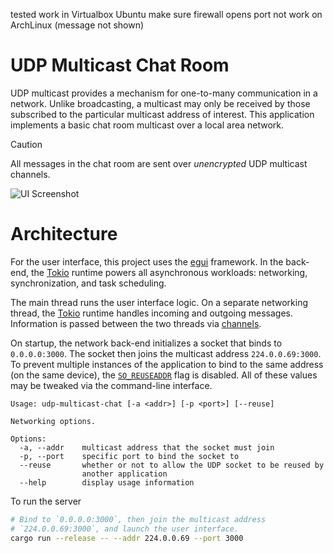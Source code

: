 tested work in Virtualbox Ubuntu
make sure firewall opens port
not work on ArchLinux (message not shown)

# UDP Multicast Chat Room
UDP multicast provides a mechanism for one-to-many communication in a network. Unlike broadcasting, a multicast may only be received by those subscribed to the particular multicast address of interest. This application implements a basic chat room multicast over a local area network.

> [!CAUTION]
> All messages in the chat room are sent over _unencrypted_ UDP multicast channels.

![UI Screenshot](./docs/screenshot.png)

# Architecture
For the user interface, this project uses the [egui] framework. In the back-end, the [Tokio] runtime powers all asynchronous workloads: networking, synchronization, and task scheduling.

The main thread runs the user interface logic. On a separate networking thread, the [Tokio] runtime handles incoming and outgoing messages. Information is passed between the two threads via [channels](https://docs.rs/tokio/latest/tokio/sync/index.html).

[egui]: https://www.egui.rs
[Tokio]: https://tokio.rs

On startup, the network back-end initializes a socket that binds to `0.0.0.0:3000`. The socket then joins the multicast address `224.0.0.69:3000`. To prevent multiple instances of the application to bind to the same address (on the same device), the [`SO_REUSEADDR`](https://docs.microsoft.com/en-us/windows-hardware/drivers/network/so-reuseaddr) flag is disabled. All of these values may be tweaked via the command-line interface.

```
Usage: udp-multicast-chat [-a <addr>] [-p <port>] [--reuse]

Networking options.

Options:
  -a, --addr    multicast address that the socket must join
  -p, --port    specific port to bind the socket to
  --reuse       whether or not to allow the UDP socket to be reused by
                another application
  --help        display usage information
```

To run the server

```bash
# Bind to `0.0.0.0:3000`, then join the multicast address
# `224.0.0.69:3000`, and launch the user interface.
cargo run --release -- --addr 224.0.0.69 --port 3000
```
